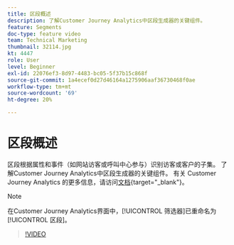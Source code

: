 ```yaml
---
title: 区段概述
description: 了解Customer Journey Analytics中区段生成器的关键组件。
feature: Segments
doc-type: feature video
team: Technical Marketing
thumbnail: 32114.jpg
kt: 4447
role: User
level: Beginner
exl-id: 22076ef3-8d97-4483-bc05-5f37b15c868f
source-git-commit: 1a4ecef0d27d46164a1275906aaf36730468f0ae
workflow-type: tm+mt
source-wordcount: '69'
ht-degree: 20%

---
```


# 区段概述

区段根据属性和事件（如网站访客或呼叫中心参与）识别访客或客户的子集。 了解Customer Journey Analytics中区段生成器的关键组件。 有关 Customer Journey Analytics 的更多信息，请访问[文档](https://experienceleague.adobe.com/en/docs/analytics-platform/using/cja-components/cja-segments/filters-overview){target="_blank"}。

>[!NOTE]
>
> 在Customer Journey Analytics界面中，[!UICONTROL 筛选器]已重命名为[!UICONTROL 区段]。

>[!VIDEO](https://video.tv.adobe.com/v/32114/?quality=12&learn=on)
